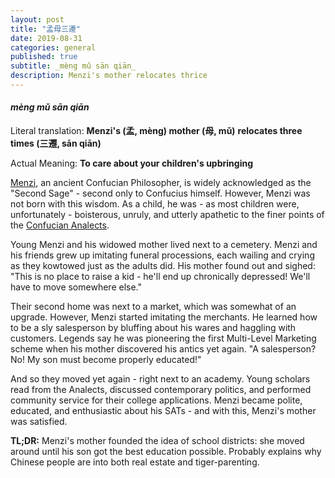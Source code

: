 ```yaml
---
layout: post
title: "孟母三遷"
date: 2019-08-31
categories: general
published: true
subtitle: _mèng mǔ sān qiān_
description: Menzi's mother relocates thrice
---
```


#### _mèng mǔ sān qiān_

Literal translation: **Menzi's (孟, mèng) mother (母, mǔ)**
**relocates three times (三遷, sān qiān)**

Actual Meaning: **To care about your children's upbringing**

[Menzi](https://en.wikipedia.org/wiki/Mencius), an ancient Confucian
Philosopher, is widely acknowledged as the "Second Sage" - second only to
Confucius himself. However, Menzi was not born with this wisdom. As a child,
he was - as most children were, unfortunately - boisterous, unruly, and utterly
apathetic to the finer points of the
[Confucian Analects](https://en.wikipedia.org/wiki/Analects).

Young Menzi and his widowed mother lived next to a cemetery. Menzi and his
friends grew up imitating funeral processions, each wailing and crying as they
kowtowed just as the adults did. His mother found out and sighed: "This is no
place to raise a kid - he'll end up chronically depressed! We'll have to move
somewhere else."

Their second home was next to a market, which was somewhat of an upgrade.
However, Menzi started imitating the merchants. He learned how to be a sly
salesperson by bluffing about his wares and haggling with customers. Legends
say he was pioneering the first Multi-Level Marketing scheme when his mother
discovered his antics yet again. "A salesperson? No! My son must become
properly educated!"

And so they moved yet again - right next to an academy. Young scholars read
from the Analects, discussed contemporary politics, and performed community
service for their college applications. Menzi became polite, educated, and
enthusiastic about his SATs - and with this, Menzi's mother was satisfied.

**TL;DR:** Menzi's mother founded the idea of school districts: she moved
around until his son got the best education possible. Probably explains why
Chinese people are into both real estate and tiger-parenting.
